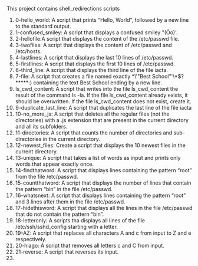 This project contains shell_redirections scripts

1. 0-hello_world: A script that prints “Hello, World”, followed by a new line to the standard output.
2. 1-confused_smiley: A script that displays a confused smiley "(Ôo)'.
3. 2-hellofile:A script that displays the content of the /etc/passwd file.
4. 3-twofiles: A script that displays the content of /etc/passwd and /etc/hosts.
5. 4-lastlines: A script that displays the last 10 lines of /etc/passwd.
6. 5-firstlines: A script that displays the first 10 lines of /etc/passwd.
7. 6-third_line: A script that displays the third line of the file iacta.
8. 7-file: A script that creates a file named exactly \*\\'"Best School"\'\\*$\?\*\*\*\*\*:) containing the text Best School ending by a new line.
9. ls_cwd_content: A script that writes into the file ls_cwd_content the result of the command ls -la. If the file ls_cwd_content already exists, it should be overwritten. If the file ls_cwd_content does not exist, create it.
10. 9-duplicate_last_line: A script that duplicates the last line of the file iacta
11.  10-no_more_js: A script that deletes all the regular files (not the directories) with a .js extension that are present in the current directory and all its subfolders.
12. 11-directories: A script that counts the number of directories and sub-directories in the current directory.
13. 12-newest_files: Create a script that displays the 10 newest files in the current directory.
14. 13-unique: A script that takes a list of words as input and prints only words that appear exactly once.
15. 14-findthatword: A script that displays lines containing the pattern “root” from the file /etc/passwd.
16. 15-countthatword: A script that displays the number of lines that contain the pattern “bin” in the file /etc/passwd.
17. 16-whatsnext: A script that displays lines containing the pattern “root” and 3 lines after them in the file /etc/passwd.
18. 17-hidethisword: A script that displays all the lines in the file /etc/passwd that do not contain the pattern “bin”.
19. 18-letteronly: A scripts tha displays all lines of the file /etc/ssh/sshd_config starting with a letter.
20. 19-AZ: A script that replaces all characters A and c from input to Z and e respectively.
21. 20-hiago: A script that removes all letters c and C from input.
22. 21-reverse: A script that reverses its input.
23.   
